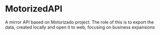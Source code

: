 # MotorizedAPI
A mirror API based on Motorizado project. The role of this is to export the data, created locally and open it to web, focusing on business expansions
